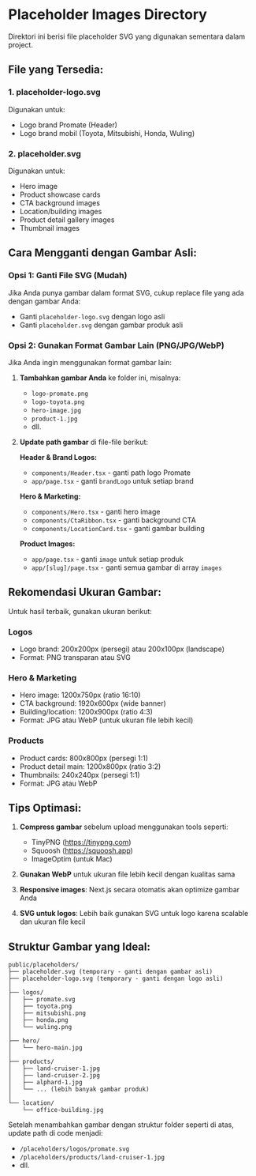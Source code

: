 # Placeholder Images Directory

Direktori ini berisi file placeholder SVG yang digunakan sementara dalam project.

## File yang Tersedia:

### 1. placeholder-logo.svg
Digunakan untuk:
- Logo brand Promate (Header)
- Logo brand mobil (Toyota, Mitsubishi, Honda, Wuling)

### 2. placeholder.svg
Digunakan untuk:
- Hero image
- Product showcase cards
- CTA background images
- Location/building images
- Product detail gallery images
- Thumbnail images

## Cara Mengganti dengan Gambar Asli:

### Opsi 1: Ganti File SVG (Mudah)
Jika Anda punya gambar dalam format SVG, cukup replace file yang ada dengan gambar Anda:
- Ganti `placeholder-logo.svg` dengan logo asli
- Ganti `placeholder.svg` dengan gambar produk asli

### Opsi 2: Gunakan Format Gambar Lain (PNG/JPG/WebP)
Jika Anda ingin menggunakan format gambar lain:

1. **Tambahkan gambar Anda** ke folder ini, misalnya:
   - `logo-promate.png`
   - `logo-toyota.png`
   - `hero-image.jpg`
   - `product-1.jpg`
   - dll.

2. **Update path gambar** di file-file berikut:

   **Header & Brand Logos:**
   - `components/Header.tsx` - ganti path logo Promate
   - `app/page.tsx` - ganti `brandLogo` untuk setiap brand

   **Hero & Marketing:**
   - `components/Hero.tsx` - ganti hero image
   - `components/CtaRibbon.tsx` - ganti background CTA
   - `components/LocationCard.tsx` - ganti gambar building

   **Product Images:**
   - `app/page.tsx` - ganti `image` untuk setiap produk
   - `app/[slug]/page.tsx` - ganti semua gambar di array `images`

## Rekomendasi Ukuran Gambar:

Untuk hasil terbaik, gunakan ukuran berikut:

### Logos
- Logo brand: 200x200px (persegi) atau 200x100px (landscape)
- Format: PNG transparan atau SVG

### Hero & Marketing
- Hero image: 1200x750px (ratio 16:10)
- CTA background: 1920x600px (wide banner)
- Building/location: 1200x900px (ratio 4:3)
- Format: JPG atau WebP (untuk ukuran file lebih kecil)

### Products
- Product cards: 800x800px (persegi 1:1)
- Product detail main: 1200x800px (ratio 3:2)
- Thumbnails: 240x240px (persegi 1:1)
- Format: JPG atau WebP

## Tips Optimasi:

1. **Compress gambar** sebelum upload menggunakan tools seperti:
   - TinyPNG (https://tinypng.com)
   - Squoosh (https://squoosh.app)
   - ImageOptim (untuk Mac)

2. **Gunakan WebP** untuk ukuran file lebih kecil dengan kualitas sama

3. **Responsive images**: Next.js secara otomatis akan optimize gambar Anda

4. **SVG untuk logos**: Lebih baik gunakan SVG untuk logo karena scalable dan ukuran file kecil

## Struktur Gambar yang Ideal:

```
public/placeholders/
├── placeholder.svg (temporary - ganti dengan gambar asli)
├── placeholder-logo.svg (temporary - ganti dengan logo asli)
│
├── logos/
│   ├── promate.svg
│   ├── toyota.png
│   ├── mitsubishi.png
│   ├── honda.png
│   └── wuling.png
│
├── hero/
│   └── hero-main.jpg
│
├── products/
│   ├── land-cruiser-1.jpg
│   ├── land-cruiser-2.jpg
│   ├── alphard-1.jpg
│   └── ... (lebih banyak gambar produk)
│
└── location/
    └── office-building.jpg
```

Setelah menambahkan gambar dengan struktur folder seperti di atas, update path di code menjadi:
- `/placeholders/logos/promate.svg`
- `/placeholders/products/land-cruiser-1.jpg`
- dll.

